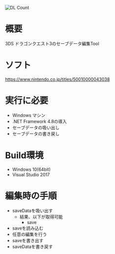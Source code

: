 ![DL Count](https://img.shields.io/github/downloads/turtle-insect/DQ3/total.svg)

# 概要
3DS ドラゴンクエスト3のセーブデータ編集Tool

# ソフト
https://www.nintendo.co.jp/titles/50010000043038

# 実行に必要
* Windows マシン
* .NET Framework 4.8の導入
* セーブデータの吸い出し
* セーブデータの書き戻し

# Build環境
* Windows 10(64bit)
* Visual Studio 2017

# 編集時の手順
* saveDataを吸い出す
   * 結果、以下が取得可能
      * save
* saveを読み込む
* 任意の編集を行う
* saveを書き出す
* saveDataを書き戻す
